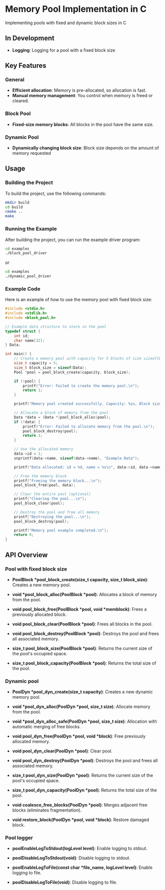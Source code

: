 # Memory Pool Implementation in C

Implementing pools with fixed and dynamic block sizes in C

## In Development

- **Logging**: Logging for a pool with a fixed block size

## Key Features

### General
- **Efficient allocation**: Memory is pre-allocated, so allocation is fast.
- **Manual memory management**: You control when memory is freed or cleared.

### Block Pool
- **Fixed-size memory blocks**: All blocks in the pool have the same size.

### Dynamic Pool
- **Dynamically changing block size**: Block size depends on the amount of memory requested

## Usage

### Building the Project

To build the project, use the following commands:

```bash
mkdir build
cd build
cmake ..
make
```

### Running the Example

After building the project, you can run the example driver program:

```bash
cd examples
./block_pool_driver
```
or
```bash
cd examples
./dynamic_pool_driver
```

### Example Code

Here is an example of how to use the memory pool with fixed block size:

```c
#include <stdio.h>
#include <stdlib.h>
#include <block_pool.h>

// Example data structure to store in the pool
typedef struct {
    int id;
    char name[32];
} Data;

int main() {
    // Create a memory pool with capacity for 5 blocks of size sizeof(Data)
    size_t capacity = 5;
    size_t block_size = sizeof(Data);
    Pool *pool = pool_block_create(capacity, block_size);

    if (!pool) {
        printf("Error: Failed to create the memory pool.\n");
        return 1;
    }

    printf("Memory pool created successfully. Capacity: %zu, Block size: %zu\n", pool->capacity, pool->block_size);

    // Allocate a block of memory from the pool
    Data *data = (Data *)pool_block_alloc(pool);
    if (!data) {
        printf("Error: Failed to allocate memory from the pool.\n");
        pool_block_destroy(pool);
        return 1;
    }

    // Use the allocated memory
    data->id = 1;
    snprintf(data->name, sizeof(data->name), "Example Data");

    printf("Data allocated: id = %d, name = %s\n", data->id, data->name);

    // Free the memory block
    printf("Freeing the memory block...\n");
    pool_block_free(pool, data);

    // Clear the entire pool (optional)
    printf("Clearing the pool...\n");
    pool_block_clear(pool);

    // Destroy the pool and free all memory
    printf("Destroying the pool...\n");
    pool_block_destroy(pool);

    printf("Memory pool example completed.\n");
    return 0;
}
```
## API Overview

### Pool with fixed block size

- **PoolBlock \*pool_block_create(size_t capacity, size_t block_size)**: Creates a new memory pool.

- **void \*pool_block_alloc(PoolBlock \*pool)**: Allocates a block of memory from the pool.

- **void pool_block_free(PoolBlock \*pool, void \*memblock)**: Frees a previously allocated block.

- **void pool_block_clear(PoolBlock \*pool)**: Frees all blocks in the pool.

- **void pool_block_destroy(PoolBlock \*pool)**: Destroys the pool and frees all associated memory.

- **size_t pool_block_size(PoolBlock \*pool)**: Returns the current size of the pool's occupied space.

- **size_t pool_block_capacity(PoolBlock \*pool)**: Returns the total size of the pool.

### Dynamic pool

- **PoolDyn \*pool_dyn_create(size_t capacity)**: Creates a new dynamic memory pool.

- **void \*pool_dyn_alloc(PoolDyn \*pool, size_t size)**: Allocate memory from the pool.

- **void \*pool_dyn_alloc_safe(PoolDyn \*pool, size_t size)**: Allocation with automatic merging of free blocks.

- **void pool_dyn_free(PoolDyn \*pool, void \*block)**: Free previously allocated memory.

- **void pool_dyn_clear(PoolDyn \*pool)**: Clear pool.

- **void pool_dyn_destroy(PoolDyn \*pool)**: Destroys the pool and frees all associated memory.

- **size_t pool_dyn_size(PoolDyn \*pool)**: Returns the current size of the pool's occupied space.

- **size_t pool_dyn_capacity(PoolDyn \*pool)**: Returns the total size of the pool.

- **void coalesce_free_blocks(PoolDyn \*pool)**: Merges adjacent free blocks (eliminates fragmentation).

- **void restore_block(PoolDyn \*pool, void \*block)**: Restore damaged block.

### Pool logger

- **poolEnableLogToStdout(logLevel level)**: Enable logging to stdout.

- **poolDisableLogToStdout(void)**: Disable logging to stdout.

- **poolEnableLogToFile(const char \*file_name, logLevel level)**: Enable logging to file.

- **poolDisableLogToFile(void)**: Disable logging to file.
